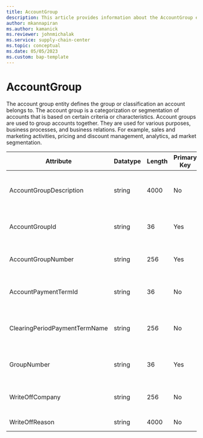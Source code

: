 ```yaml
---
title: AccountGroup
description: This article provides information about the AccountGroup entity.
author: mkannapiran
ms.author: kamanick
ms.reviewer: johnmichalak
ms.service: supply-chain-center
ms.topic: conceptual
ms.date: 05/05/2023
ms.custom: bap-template
---
```


# **AccountGroup**

The account group entity defines the group or classification an account belongs to. The account group is a categorization or segmentation of accounts that is based on certain criteria or characteristics. Account groups are used to group accounts together. They are used for various purposes, business processes, and business relations. For example, sales and marketing activities, pricing and discount management, analytics, ad market segmentation.


|	Attribute	|	Datatype	|	Length	|	Primary Key	|	Description	|
|---------------|--------|------|----------|-----------|
|	AccountGroupDescription	|	string	|	4000	|	No	|	A description of the account group.	|
|	AccountGroupId	|	string	|	36	|	Yes	|	The unique ID of the account group.	|
|	AccountGroupNumber	|	string	|	256	|	Yes	|	The unique number of the account group.	|
|	AccountPaymentTermId	|	string	|	36	|	No	|	The account payment terms ID.	|
|	ClearingPeriodPaymentTermName	|	string	|	256	|	No	|	The clearing period payment term name.	|
|	GroupNumber	|	string	|	36	|	Yes	|	The group number of the account.	|
|	WriteOffCompany	|	string	|	256	|	No	|	The write off company name.	|
|	WriteOffReason	|	string	|	4000	|	No	|	The write off reason.	|
